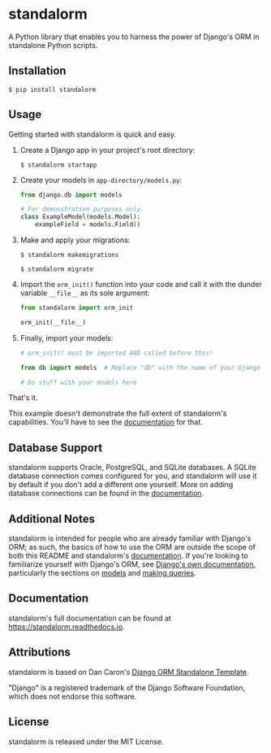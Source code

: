 # standalorm

A Python library that enables you to harness the power of Django's ORM in standalone
Python scripts.

## Installation

```
$ pip install standalorm
```

## Usage

Getting started with standalorm is quick and easy.

1. Create a Django app in your project's root directory:

    ```
    $ standalorm startapp
    ```

2. Create your models in `app-directory/models.py`:

    ```python
    from django.db import models
    
    # For demonstration purposes only.
    class ExampleModel(models.Model):
        exampleField = models.Field()
    ```

3. Make and apply your migrations:

    ```
    $ standalorm makemigrations
    ```
    ```
    $ standalorm migrate
    ```
 
4. Import the `orm_init()` function into your code and call it with the dunder variable `__file__` as its sole argument:

    ```python
    from standalorm import orm_init
    
    orm_init(__file__)
    ```

5. Finally, import your models:

    ```python
    # orm_init() must be imported AND called before this!
    
    from db import models  # Replace "db" with the name of your Django app if necessary
    
    # Do stuff with your models here
    ```

That's it.

This example doesn't demonstrate the full extent of standalorm's capabilities. 
You'll have to see the [documentation](https://standalorm.readthedocs.io) for that.

## Database Support

standalorm supports Oracle, PostgreSQL, and SQLite databases. A SQLite database connection comes configured for you,
and standalorm will use it by default if you don't add a different one yourself. More on adding database connections can
be found in the [documentation](https://standalorm.readthedocs.io).

## Additional Notes

standalorm is intended for people who are already familiar with Django's ORM; as such, the basics of how to use the
ORM are outside the scope of both this README and standalorm's [documentation](https://standalorm.readthedocs.io). If you're
looking to familiarize yourself with Django's ORM, see [Django's own documentation](https://docs.djangoproject.com/en/3.1/topics/db/),
particularly the sections on [models](https://docs.djangoproject.com/en/3.1/topics/db/models/) and [making queries](https://docs.djangoproject.com/en/3.1/topics/db/queries/).


## Documentation

standalorm's full documentation can be found at https://standalorm.readthedocs.io.

## Attributions

standalorm is based on Dan Caron's [Django ORM Standalone Template](https://github.com/dancaron/django-orm).

"Django" is a registered trademark of the Django Software Foundation, which does not endorse this software.

## License

standalorm is released under the MIT License.
